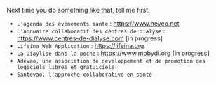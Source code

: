 Next time you do something like that, tell me first.

- `L'agenda des événements santé` : https://www.heveo.net
- `L'annuaire collaboratif des centres de dialyse` : https://www.centres-de-dialyse.com [in progress]
- `Lifeina Web Application` : https://lifeina.org 
- `La Diaylise dans la poche` : https://www.mobydi.org [in progress]
- `Adevao, une association de developpement et de promotion des logiciels libres et gratuiciels`
- `Santevao, l'approche collaborative en santé`
